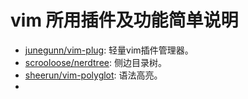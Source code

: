 # vim 所用插件及功能简单说明

- [junegunn/vim-plug](https://github.com/junegunn/vim-plug): 轻量vim插件管理器。
- [scrooloose/nerdtree](https://github.com/scrooloose/nerdtree): 侧边目录树。
- [sheerun/vim-polyglot](https://github.com/sheerun/vim-polyglot): 语法高亮。
- 
